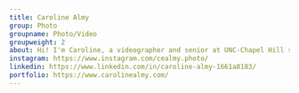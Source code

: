 ```yaml
---
title: Caroline Almy
group: Photo
groupname: Photo/Video
groupweight: 2
about: Hi! I'm Caroline, a videographer and senior at UNC-Chapel Hill studying photo & video journalism and psychology. I casually put the hottest hot sauce from Hot Ones on my meals.
instagram: https://www.instagram.com/cealmy.photo/
linkedin: https://www.linkedin.com/in/caroline-almy-1661a8183/
portfolio: https://www.carolinealmy.com/
---
```

